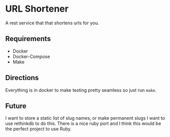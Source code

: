 # URL Shortener

A rest service that that shortens urls for you.

## Requirements

- Docker
- Docker-Compose
- Make

## Directions

Everything is in docker to make testing pretty seamless so just run `make`.

## Future

I want to store a static list of slug names, or make permanent slugs I want to use rethinkdb to do this. There is a nice ruby port and I think this would be the perfect project to use Ruby.
